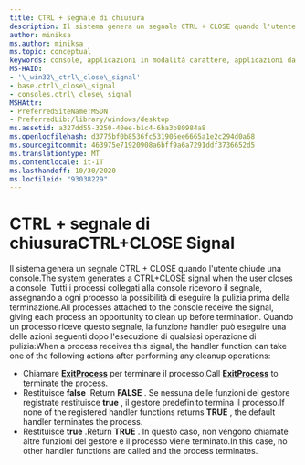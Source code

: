 ```yaml
---
title: CTRL + segnale di chiusura
description: Il sistema genera un segnale CTRL + CLOSE quando l'utente chiude una console.
author: miniksa
ms.author: miniksa
ms.topic: conceptual
keywords: console, applicazioni in modalità carattere, applicazioni da riga di comando, applicazioni di terminale, api della console
MS-HAID:
- '\_win32\_ctrl\_close\_signal'
- base.ctrl\_close\_signal
- consoles.ctrl\_close\_signal
MSHAttr:
- PreferredSiteName:MSDN
- PreferredLib:/library/windows/desktop
ms.assetid: a327dd55-3250-40ee-b1c4-6ba3b80984a8
ms.openlocfilehash: d3775bf0b8536fc531905ee6665a1e2c294d0a68
ms.sourcegitcommit: 463975e71920908a6bff9a6a7291ddf3736652d5
ms.translationtype: MT
ms.contentlocale: it-IT
ms.lasthandoff: 10/30/2020
ms.locfileid: "93038229"
---
```

# <a name="ctrlclose-signal"></a><span data-ttu-id="07bea-104">CTRL + segnale di chiusura</span><span class="sxs-lookup"><span data-stu-id="07bea-104">CTRL+CLOSE Signal</span></span>

<span data-ttu-id="07bea-105">Il sistema genera un segnale CTRL + CLOSE quando l'utente chiude una console.</span><span class="sxs-lookup"><span data-stu-id="07bea-105">The system generates a CTRL+CLOSE signal when the user closes a console.</span></span> <span data-ttu-id="07bea-106">Tutti i processi collegati alla console ricevono il segnale, assegnando a ogni processo la possibilità di eseguire la pulizia prima della terminazione.</span><span class="sxs-lookup"><span data-stu-id="07bea-106">All processes attached to the console receive the signal, giving each process an opportunity to clean up before termination.</span></span> <span data-ttu-id="07bea-107">Quando un processo riceve questo segnale, la funzione handler può eseguire una delle azioni seguenti dopo l'esecuzione di qualsiasi operazione di pulizia:</span><span class="sxs-lookup"><span data-stu-id="07bea-107">When a process receives this signal, the handler function can take one of the following actions after performing any cleanup operations:</span></span>

- <span data-ttu-id="07bea-108">Chiamare [**ExitProcess**](https://msdn.microsoft.com/library/windows/desktop/ms682658) per terminare il processo.</span><span class="sxs-lookup"><span data-stu-id="07bea-108">Call [**ExitProcess**](https://msdn.microsoft.com/library/windows/desktop/ms682658) to terminate the process.</span></span>
- <span data-ttu-id="07bea-109">Restituisce **false** .</span><span class="sxs-lookup"><span data-stu-id="07bea-109">Return **FALSE** .</span></span> <span data-ttu-id="07bea-110">Se nessuna delle funzioni del gestore registrate restituisce **true** , il gestore predefinito termina il processo.</span><span class="sxs-lookup"><span data-stu-id="07bea-110">If none of the registered handler functions returns **TRUE** , the default handler terminates the process.</span></span>
- <span data-ttu-id="07bea-111">Restituisce **true** .</span><span class="sxs-lookup"><span data-stu-id="07bea-111">Return **TRUE** .</span></span> <span data-ttu-id="07bea-112">In questo caso, non vengono chiamate altre funzioni del gestore e il processo viene terminato.</span><span class="sxs-lookup"><span data-stu-id="07bea-112">In this case, no other handler functions are called and the process terminates.</span></span>
